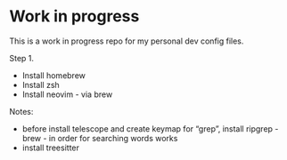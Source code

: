 # Work in progress

This is a work in progress repo for my personal dev config files.

Step 1.

- Install homebrew
- Install zsh
- Install neovim - via brew

Notes:

- before install telescope and create keymap for “grep”, install ripgrep - brew - in order for searching words works
- install treesitter
